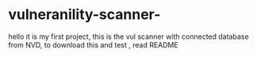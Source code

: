 # vulneranility-scanner-
hello it is my first project, this is the vul scanner with connected database from NVD, to download this and test , read README 
